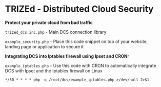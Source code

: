 # TRIZEd - Distributed Cloud Security

**Protect your private cloud from bad traffic**

`trized_dcs.inc.php` - Main DCS connection library

`example_security.php` - Place this code snippet on top of your website, landing page or application to secure it


**Integrating DCS into Iptables firewall using Ipset and CRON:**

`example_iptables.php` - Use this code with CRON to automatically integrate DCS with Ipset and the Iptables firewall on Linux

`*/30 * * * * php -q /root/dcs/example_iptables.php >/dev/null 2>&1`


